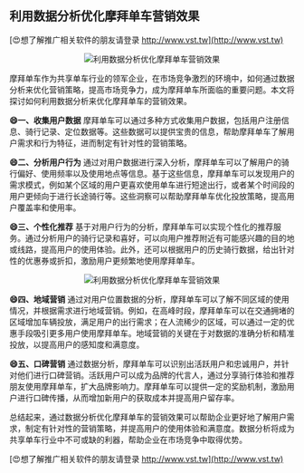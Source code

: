 ## **利用数据分析优化摩拜单车营销效果**

[😍想了解推广相关软件的朋友请登录 http://www.vst.tw](http://www.vst.tw)

 <center><img src="https://vst.tw/MP4/tuiguang/png/2.png" alt="利用数据分析优化摩拜单车营销效果"></center>

摩拜单车作为共享单车行业的领军企业，在市场竞争激烈的环境中，如何通过数据分析来优化营销策略，提高市场竞争力，成为摩拜单车所面临的重要问题。本文将探讨如何利用数据分析来优化摩拜单车的营销效果。

**😄一、收集用户数据**
摩拜单车可以通过多种方式收集用户数据，包括用户注册信息、骑行记录、定位数据等。这些数据可以提供宝贵的信息，帮助摩拜单车了解用户需求和行为特征，进而制定有针对性的营销策略。

**😄二、分析用户行为**
通过对用户数据进行深入分析，摩拜单车可以了解用户的骑行偏好、使用频率以及使用地点等信息。基于这些信息，摩拜单车可以发现用户的需求模式，例如某个区域的用户更喜欢使用单车进行短途出行，或者某个时间段的用户更倾向于进行长途骑行等。这些洞察可以帮助摩拜单车优化投放策略，提高用户覆盖率和使用率。

**😄三、个性化推荐**
基于对用户行为的分析，摩拜单车可以实现个性化的推荐服务。通过分析用户的骑行记录和喜好，可以向用户推荐附近有可能感兴趣的目的地或线路，提高用户的使用体验。此外，还可以根据用户的历史骑行数据，给出针对性的优惠券或折扣，激励用户更频繁地使用摩拜单车。

 <center><img src="https://vst.tw/MP4/tuiguang/png/3.png" alt="利用数据分析优化摩拜单车营销效果"></center>

**😄四、地域营销**
通过对用户位置数据的分析，摩拜单车可以了解不同区域的使用情况，并根据需求进行地域营销。例如，在高峰时段，摩拜单车可以在交通拥堵的区域增加车辆投放，满足用户的出行需求；在人流稀少的区域，可以通过一定的优惠手段吸引更多用户使用摩拜单车。地域营销的关键在于对数据的准确分析和精准投放，以提高用户的感知度和满意度。

**😄五、口碑营销**
通过数据分析，摩拜单车可以识别出活跃用户和忠诚用户，并针对他们进行口碑营销。活跃用户可以成为品牌的代言人，通过分享骑行体验和推荐朋友使用摩拜单车，扩大品牌影响力。摩拜单车可以提供一定的奖励机制，激励用户进行口碑传播，从而增加新用户的获取成本并提高用户留存率。

总结起来，通过数据分析优化摩拜单车的营销效果可以帮助企业更好地了解用户需求，制定有针对性的营销策略，并提高用户的使用体验和满意度。数据分析将成为共享单车行业中不可或缺的利器，帮助企业在市场竞争中取得优势。

[😍想了解推广相关软件的朋友请登录 http://www.vst.tw](http://www.vst.tw)



